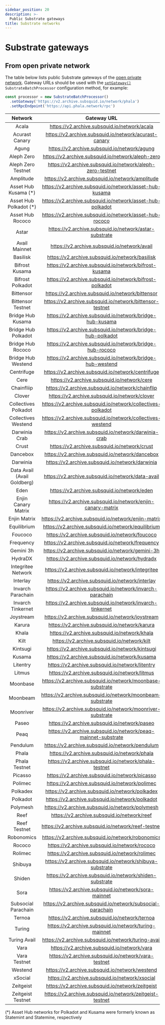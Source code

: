 ```yaml
---
sidebar_position: 20
description: >-
  Public Substrate gateways
title: Substrate networks
---
```


# Substrate gateways

## From open private network

The table below lists public Substrate gateways of the [open private network](/subsquid-network/overview/#open-private-network). Gateway URLs should be used with the [`setGateway()`](/sdk/reference/processors/substrate-batch/general/#set-gateway) `SubstrateBatchProcessor` configuration method, for example:

```typescript
const processor = new SubstrateBatchProcessor()
  .setGateway('https://v2.archive.subsquid.io/network/phala')
  .setRpcEndpoint('https://api.phala.network/rpc')
```

| Network                     | Gateway URL                                                   |
|:---------------------------:|:-------------------------------------------------------------:|
| Acala                       | https://v2.archive.subsquid.io/network/acala                  |
| Acurast Canary              | https://v2.archive.subsquid.io/network/acurast-canary         |
| Agung                       | https://v2.archive.subsquid.io/network/agung                  |
| Aleph Zero                  | https://v2.archive.subsquid.io/network/aleph-zero             |
| Aleph Zero Testnet          | https://v2.archive.subsquid.io/network/aleph-zero-testnet     |
| Amplitude                   | https://v2.archive.subsquid.io/network/amplitude              |
| Asset Hub Kusama (*)        | https://v2.archive.subsquid.io/network/asset-hub-kusama       |
| Asset Hub Polkadot (*)      | https://v2.archive.subsquid.io/network/asset-hub-polkadot     |
| Asset Hub Rococo            | https://v2.archive.subsquid.io/network/asset-hub-rococo       |
| Astar                       | https://v2.archive.subsquid.io/network/astar-substrate        |
| Avail Mainnet               | https://v2.archive.subsquid.io/network/avail                  |
| Basilisk                    | https://v2.archive.subsquid.io/network/basilisk               |
| Bifrost Kusama              | https://v2.archive.subsquid.io/network/bifrost-kusama         |
| Bifrost Polkadot            | https://v2.archive.subsquid.io/network/bifrost-polkadot       |
| Bittensor                   | https://v2.archive.subsquid.io/network/bittensor              |
| Bittensor Testnet           | https://v2.archive.subsquid.io/network/bittensor-testnet      |
| Bridge Hub Kusama           | https://v2.archive.subsquid.io/network/bridge-hub-kusama      |
| Bridge Hub Polkadot         | https://v2.archive.subsquid.io/network/bridge-hub-polkadot    |
| Bridge Hub Rococo           | https://v2.archive.subsquid.io/network/bridge-hub-rococo      |
| Bridge Hub Westend          | https://v2.archive.subsquid.io/network/bridge-hub-westend     |
| Centrifuge                  | https://v2.archive.subsquid.io/network/centrifuge             |
| Cere                        | https://v2.archive.subsquid.io/network/cere                   |
| Chainfliip                  | https://v2.archive.subsquid.io/network/chainflip              |
| Clover                      | https://v2.archive.subsquid.io/network/clover                 |
| Collectives Polkadot        | https://v2.archive.subsquid.io/network/collectives-polkadot   |
| Collectives Westend         | https://v2.archive.subsquid.io/network/collectives-westend    |
| Darwinia Crab               | https://v2.archive.subsquid.io/network/darwinia-crab          |
| Crust                       | https://v2.archive.subsquid.io/network/crust                  |
| Dancebox                    | https://v2.archive.subsquid.io/network/dancebox               |
| Darwinia                    | https://v2.archive.subsquid.io/network/darwinia               |
| Data Avail (Avail Goldberg) | https://v2.archive.subsquid.io/network/data-avail             |
| Eden                        | https://v2.archive.subsquid.io/network/eden                   |
| Enjin Canary Matrix         | https://v2.archive.subsquid.io/network/enjin-canary-matrix    |
| Enjin Matrix                | https://v2.archive.subsquid.io/network/enjin-matrix           |
| Equilibrium                 | https://v2.archive.subsquid.io/network/equilibrium            |
| Foucoco                     | https://v2.archive.subsquid.io/network/foucoco                |
| Frequency                   | https://v2.archive.subsquid.io/network/frequency              |
| Gemini 3h                   | https://v2.archive.subsquid.io/network/gemini-3h              |
| HydraDX                     | https://v2.archive.subsquid.io/network/hydradx                |
| Integritee Network          | https://v2.archive.subsquid.io/network/integritee             |
| Interlay                    | https://v2.archive.subsquid.io/network/interlay               |
| Invarch Parachain           | https://v2.archive.subsquid.io/network/invarch-parachain      |
| Invarch Tinkernet           | https://v2.archive.subsquid.io/network/invarch-tinkernet      |
| Joystream                   | https://v2.archive.subsquid.io/network/joystream              |
| Karura                      | https://v2.archive.subsquid.io/network/karura                 |
| Khala                       | https://v2.archive.subsquid.io/network/khala                  |
| Kilt                        | https://v2.archive.subsquid.io/network/kilt                   |
| Kintsugi                    | https://v2.archive.subsquid.io/network/kintsugi               |
| Kusama                      | https://v2.archive.subsquid.io/network/kusama                 |
| Litentry                    | https://v2.archive.subsquid.io/network/litentry               |
| Litmus                      | https://v2.archive.subsquid.io/network/litmus                 |
| Moonbase                    | https://v2.archive.subsquid.io/network/moonbase-substrate     |
| Moonbeam                    | https://v2.archive.subsquid.io/network/moonbeam-substrate     |
| Moonriver                   | https://v2.archive.subsquid.io/network/moonriver-substrate    |
| Paseo                       | https://v2.archive.subsquid.io/network/paseo                  |
| Peaq                        | https://v2.archive.subsquid.io/network/peaq-mainnet-substrate |
| Pendulum                    | https://v2.archive.subsquid.io/network/pendulum               |
| Phala                       | https://v2.archive.subsquid.io/network/phala                  |
| Phala Testnet               | https://v2.archive.subsquid.io/network/phala-testnet          |
| Picasso                     | https://v2.archive.subsquid.io/network/picasso                |
| Polimec                     | https://v2.archive.subsquid.io/network/polimec                |
| Polkadex                    | https://v2.archive.subsquid.io/network/polkadex               |
| Polkadot                    | https://v2.archive.subsquid.io/network/polkadot               |
| Polymesh                    | https://v2.archive.subsquid.io/network/polymesh               |
| Reef                        | https://v2.archive.subsquid.io/network/reef                   |
| Reef Testnet                | https://v2.archive.subsquid.io/network/reef-testnet           |
| Robonomics                  | https://v2.archive.subsquid.io/network/robonomics             |
| Rococo                      | https://v2.archive.subsquid.io/network/rococo                 |
| Rolimec                     | https://v2.archive.subsquid.io/network/rolimec                |
| Shibuya                     | https://v2.archive.subsquid.io/network/shibuya-substrate      |
| Shiden                      | https://v2.archive.subsquid.io/network/shiden-substrate       |
| Sora                        | https://v2.archive.subsquid.io/network/sora-mainnet           |
| Subsocial Parachain         | https://v2.archive.subsquid.io/network/subsocial-parachain    |
| Ternoa                      | https://v2.archive.subsquid.io/network/ternoa                 |
| Turing                      | https://v2.archive.subsquid.io/network/turing-mainnet         |
| Turing Avail                | https://v2.archive.subsquid.io/network/turing-avail           |
| Vara                        | https://v2.archive.subsquid.io/network/vara                   |
| Vara Testnet                | https://v2.archive.subsquid.io/network/vara-testnet           |
| Westend                     | https://v2.archive.subsquid.io/network/westend                |
| xSocial                     | https://v2.archive.subsquid.io/network/xsocial                |
| Zeitgeist                   | https://v2.archive.subsquid.io/network/zeitgeist              |
| Zeitgeist Testnet           | https://v2.archive.subsquid.io/network/zeitgeist-testnet      |

(*) Asset Hub networks for Polkadot and Kusama were formerly known as Statemint and Statemine, respectively
